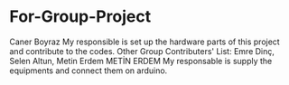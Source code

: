# For-Group-Project

Caner Boyraz 
My responsible is set up the hardware parts of this project and contribute to the codes.
Other Group Contributers' List: Emre Dinç, Selen Altun, Metin Erdem
METİN ERDEM
My responsable is supply the equipments and connect them on arduino. 

